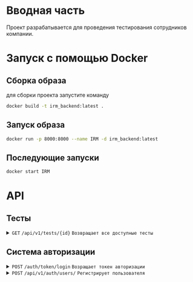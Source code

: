 # Вводная часть
Проект разрабатывается для проведения тестирования сотрудников компании.

# Запуск с помощью Docker
## Сборка образа
для сборки проекта запустите команду
```sh
docker build -t irm_backend:latest .
```

## Запуск образа
```sh
docker run -p 8000:8000 --name IRM -d irm_backend:latest
```

## Последующие запуски
```sh
docker start IRM
```

# API
## Тесты
<details>
<summary><code>GET</code> <code>/api/v1/tests/{id}</code> <code>Возвращает все доступные тесты</code></summary>

### Параметры
*Не требует*

### Ответ
|Code| Content-Type   | Response            |
|----|----------------|---------------------|
|200 |application/json|```json```           |

### Структура ответа

> Code 200
```json
{
    "title": "string",
    "theme": "int",
    "questions": [
        {
            "title": "string",
            "test": "int",
            "answers": [
                {
                    "title": "string",
                    "is_right": "boolean!"
                }
            ]
        }
    ]
}
```
</details>

## Система авторизации
<details>
<summary><code>POST</code> <code>/auth/token/login</code> <code>Возращает токен авторизации</code></summary>

### Параметры
|Name     | required       | Type                |
|---------|----------------|---------------------|
|username |true            | string              |
|password |true            | string              |

### Ответ
|Code| Content-Type   | Response            |
|----|----------------|---------------------|
|200 |application/json|```json```           |
|400 |application/json|```json```           |

### Структура ответа

> Code 200
```json
{
    "auth_token": "string"
}
```

> Code 400
```json
{
    "non_field_errors": [
        "Невозможно войти с предоставленными учетными данными."
    ]
}
```
</details>

<details>
<summary><code>POST</code> <code>/api/v1/auth/users/</code> <code>Регистрирует пользователя</code></summary>

### Параметры
|Name     | required       | Type                |
|---------|----------------|---------------------|
|username |true            | string              |
|password |true            | string              |

### Ответ
|Code| Content-Type   | Response            |
|----|----------------|---------------------|
|200 |application/json|```json```           |
|400 |application/json|```json```           |

### Структура ответа

> Code 200
```json
{
    "email": "string",
    "username": "string",
    "id": "int"
}
```

> Code 400
```json
{
    "password": [
        "Введённый пароль слишком похож на имя пользователя.",
        "Введённый пароль слишком короткий. Он должен содержать как минимум 8 символов.",
        "Введённый пароль слишком широко распространён."
    ]
}
```
</details>
